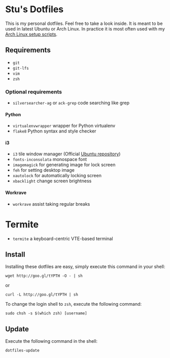 # Stu's Dotfiles
This is my personal dotfiles. Feel free to take a look inside. It is meant to
be used in latest Ubuntu or Arch Linux. In practice it is most often used
with my [Arch Linux setup scripts](https://github.com/zhaostu/archup).

## Requirements
 * `git`
 * `git-lfs`
 * `vim`
 * `zsh`

### Optional requirements
 * `silversearcher-ag` or `ack-grep` code searching like grep

#### Python
 * `virtualenvwrapper` wrapper for Python virtualenv
 * `flake8` Python syntax and style checker

#### i3
 * `i3` tile window manager (Official
[Ubuntu repository](https://i3wm.org/docs/repositories.html#_ubuntu_repository))
 * `fonts-inconsolata` monospace font
 * `imagemagick` for generating image for lock screen
 * `feh` for setting desktop image
 * `xautolock` for automatically locking screen
 * `xbacklight` change screen brightness

#### Workrave
 * `workrave` assist taking regular breaks

# Termite
 * `termite` a keyboard-centric VTE-based terminal

## Install
Installing these dotfiles are easy, simply execute this command
in your shell:

    wget http://goo.gl/tYPTH -O - | sh
or

    curl -L http://goo.gl/tYPTH | sh

To change the login shell to `zsh`, execute the following command:

    sudo chsh -s $(which zsh) [username]

## Update
Execute the following command in the shell:

    dotfiles-update
